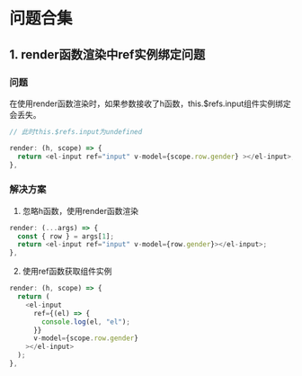 # 问题合集

## 1. render函数渲染中ref实例绑定问题

### 问题

在使用render函数渲染时，如果参数接收了h函数，this.$refs.input组件实例绑定会丢失。

```js
// 此时this.$refs.input为undefined

render: (h, scope) => {
  return <el-input ref="input" v-model={scope.row.gender} ></el-input>;
},
```

### 解决方案

1. 忽略h函数，使用render函数渲染

```js
render: (...args) => {
  const { row } = args[1];
  return <el-input ref="input" v-model={row.gender}></el-input>;
},
```

2. 使用ref函数获取组件实例

```js
render: (h, scope) => {
  return (
    <el-input
      ref={(el) => {
        console.log(el, "el");
      }}
      v-model={scope.row.gender}
    ></el-input>
  );
},
```



